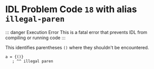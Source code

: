 # IDL Problem Code `18` with alias `illegal-paren`

::: danger Execution Error
This is a fatal error that prevents IDL from compiling or running code
:::

This identifies parentheses `()` where they shouldn't be encountered.

```idl
a = {()}
   ; ^^ illegal paren
```
